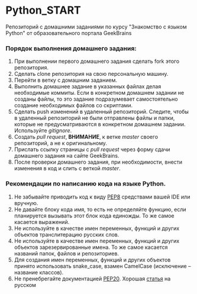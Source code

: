 # **Python_START**

Репозиторий с домашними заданиями по курсу "Знакомство с языком Python" от образовательного портала GeekBrains

### Порядок выполнения домашнего задания:

1. При выполнении первого домашнего задания сделать fork этого репозитория.
2. Сделать clone репозитория на свою персональную машину.
3. Перейти в ветку с домашним заданием.
4. Выполнить домашнее задание в указанных файлах делая необходимые коммиты. Если в конкретном домашнем задании не
   созданы файлы, то это задание подразумевает самостоятельно создание необходимых файлов со скриптами.
5. Сделать push изменений в удаленный репозиторий. Следите, чтобы в удаленный репозиторий не были отправлены файлы и
   папки, которые не предусматриваются в конкретном домашнем задании. Используйте _gitignore_.
6. Создать _pull request_, **ВНИМАНИЕ**, к ветке _master_ своего репозиторий, а не к оригинальному.
7. Прислать ссылку страницы с _pull request_ через форму сдачи домашнего задания на сайте GeekBrains.
8. После проверки домашнего задания, при необходимости, внести изменения в код и слить с веткой _master_.

### Рекомендации по написанию кода на языке Python.

1. Не забывайте приводить код к виду [PEP8](https://peps.python.org/pep-0008/) средствами вашей IDE или вручную.
2. Не давайте блоку кода имя, то есть не определяйте функцию, если планируется вызывать этот блок кода единожды. То же
   самое касается выражений.
3. Не используйте в качестве имен переменных, функций и других объектов транслитерацию русских слов.
4. Не используйте в качестве имен переменных, функций и других объектов зарезервированные имена. То же самое касается
   названий папок, файлов и репозиториев.
5. Для создания имен переменных, функций и других объектов принято использовать snake_case, взамен CamelCase (исключение
   – название классов).
6. Не пренебрегайте документацией [PEP20](https://peps.python.org/pep-0020/). Хорошая [статья](https://pythonchik.ru/osnovy/dzen-python-pep20) на русском